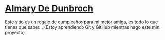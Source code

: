 # [Almary De Dunbroch](https://almarydedunbroch.github.io "Almary De Dunbroch")
Este sitio es un regalo de cumpleaños para mi mejor amiga, es todo lo que tienes que saber...
(Estoy aprendiendo Git y GitHub mientras hago este mini proyecto)
